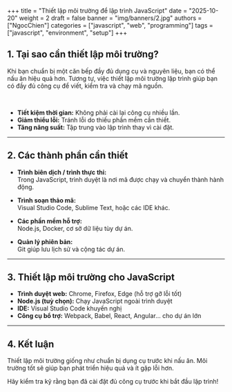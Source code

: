 +++
title = "Thiết lập môi trường để lập trình JavaScript"
date = "2025-10-20"
weight = 2
draft = false
banner = "img/banners/2.jpg"
authors = ["NgocChien"]
categories = ["javascript", "web", "programming"]
tags = ["javascript", "environment", "setup"]
+++

## 1. Tại sao cần thiết lập môi trường?

Khi bạn chuẩn bị một căn bếp đầy đủ dụng cụ và nguyên liệu, bạn có thể nấu ăn hiệu quả hơn. Tương tự, việc thiết lập môi trường lập trình giúp bạn có đầy đủ công cụ để viết, kiểm tra và chạy mã nguồn.

<br>

- **Tiết kiệm thời gian:** Không phải cài lại công cụ nhiều lần.
- **Giảm thiểu lỗi:** Tránh lỗi do thiếu phần mềm cần thiết.
- **Tăng năng suất:** Tập trung vào lập trình thay vì cài đặt.

---

## 2. Các thành phần cần thiết

- **Trình biên dịch / trình thực thi:**  
  Trong JavaScript, trình duyệt là nơi mã được chạy và chuyển thành hành động.

- **Trình soạn thảo mã:**  
  Visual Studio Code, Sublime Text, hoặc các IDE khác.

- **Các phần mềm hỗ trợ:**  
  Node.js, Docker, cơ sở dữ liệu tùy dự án.

- **Quản lý phiên bản:**  
  Git giúp lưu lịch sử và cộng tác dự án.

---

## 3. Thiết lập môi trường cho JavaScript

- **Trình duyệt web:** Chrome, Firefox, Edge (hỗ trợ gỡ lỗi tốt)
- **Node.js (tuỳ chọn):** Chạy JavaScript ngoài trình duyệt
- **IDE:** Visual Studio Code khuyến nghị
- **Công cụ bổ trợ:** Webpack, Babel, React, Angular... cho dự án lớn

---

## 4. Kết luận

Thiết lập môi trường giống như chuẩn bị dụng cụ trước khi nấu ăn. Môi trường tốt sẽ giúp bạn phát triển hiệu quả và ít gặp lỗi hơn.

Hãy kiểm tra kỹ rằng bạn đã cài đặt đủ công cụ trước khi bắt đầu lập trình!
